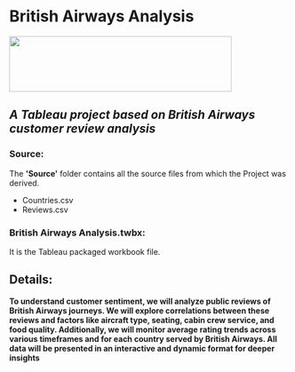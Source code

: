# British Airways Analysis
<img src="https://upload.wikimedia.org/wikipedia/sco/4/42/British_Airways_Logo.svg" width=400 height=100> <br>
## *A Tableau project based on British Airways customer review analysis* </br>
### Source:
The **'Source'** folder contains all the source files from which the Project was derived. <br>
* Countries.csv <br>
* Reviews.csv <br>
### British Airways Analysis.twbx:
It is the Tableau packaged workbook file.
## Details:<br>
**To understand customer sentiment, we will analyze public reviews of British Airways journeys. We will explore correlations between these reviews and factors like aircraft type, seating, cabin crew service, and food quality. Additionally, we will monitor average rating trends across various timeframes and for each country served by British Airways. All data will be presented in an interactive and dynamic format for deeper insights**
